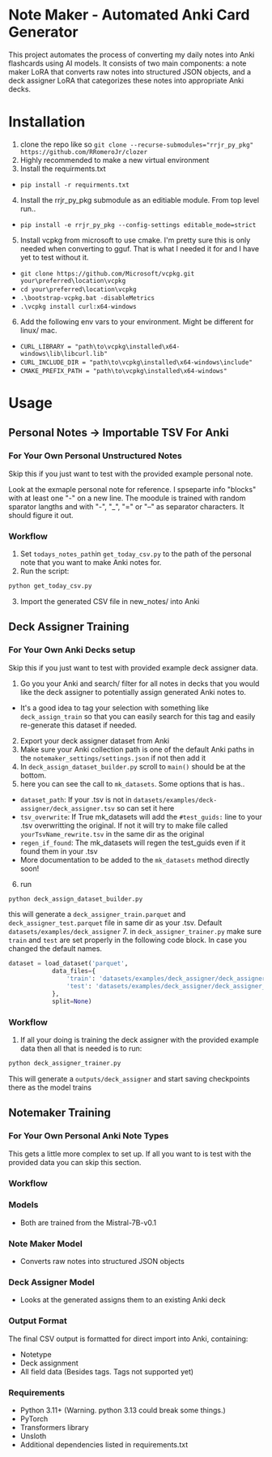 # Note Maker - Automated Anki Card Generator

This project automates the process of converting my daily notes into Anki flashcards using AI models. It consists of two main components: a note maker LoRA that converts raw notes into structured JSON objects, and a deck assigner LoRA that categorizes these notes into appropriate Anki decks.

# Installation

1. clone the repo like so
`git clone --recurse-submodules="rrjr_py_pkg" https://github.com/RRomeroJr/clozer`
2. Highly recommended to make a new virtual environment
3. Install the requirments.txt
  - `pip install -r requirments.txt`
4. Install the rrjr_py_pkg submodule as an editiable module. From top level run..
  - `pip install -e rrjr_py_pkg --config-settings editable_mode=strict`
5. Install vcpkg from microsoft to use cmake. I'm pretty sure this is only needed when converting to gguf. That is what I needed it for and I have yet to test without it.
  - `git clone https://github.com/Microsoft/vcpkg.git your\preferred\location\vcpkg`
  - `cd your\preferred\location\vcpkg`
  - `.\bootstrap-vcpkg.bat -disableMetrics`
  - `.\vcpkg install curl:x64-windows`
6. Add the following env vars to your environment. Might be different for linux/ mac.
  - `CURL_LIBRARY = "path\to\vcpkg\installed\x64-windows\lib\libcurl.lib"`
  - `CURL_INCLUDE_DIR = "path\to\vcpkg\installed\x64-windows\include"`
  - `CMAKE_PREFIX_PATH = "path\to\vcpkg\installed\x64-windows"`

# Usage

## Personal Notes -> Importable TSV For Anki

### For Your Own Personal Unstructured Notes
Skip this if you just want to test with the provided example personal note.

Look at the exmaple personal note for reference. I spseparte info "blocks" with at least one "-" on a new line. The moodule is trained with random sparator langths and with "-", "_", "=" or "–" as separator characters. It should figure it out.

### Workflow
1. Set `todays_notes_path`in `get_today_csv.py` to the path of the personal note that you want to make Anki notes for.
2. Run the script:
```bash
python get_today_csv.py
```
3. Import the generated CSV file in new_notes/ into Anki

## Deck Assigner Training

### For Your Own Anki Decks setup
Skip this if you just want to test with provided example deck assigner data.

1. Go you your Anki and search/ filter for all notes in decks that you would like the deck assigner to potentially assign generated Anki notes to.
  - It's a good idea to tag your selection with something like `deck_assign_train` so that you can easily search for this tag and easily re-generate this dataset if needed.
2. Export your deck assigner dataset from Anki
3. Make sure your Anki collection path is one of the default Anki paths in the `notemaker_settings/settings.json` if not then add it
4. In `deck_assign_dataset_builder.py` scroll to `main()` should be at the bottom.
5. here you can see the call to `mk_datasets`. Some options that is has..
  - `dataset_path`: If your .tsv is not in `datasets/examples/deck-assigner/deck_assigner.tsv` so can set it here
  - `tsv_overwrite`: If True mk_datasets will add the `#test_guids:` line to your .tsv overwritting the original. If not it will try to make file called `yourTsvName_rewrite.tsv` in the same dir as the original
  - `regen_if_found`: The mk_datasets will regen the test_guids even if it found them in your .tsv
  - More documentation to be added to the `mk_datasets` method directly soon! 
6. run
```bash
python deck_assign_dataset_builder.py
```
this will generate a `deck_assigner_train.parquet` and `deck_assigner_test.parquet` file in same dir as your .tsv. Default `datasets/examples/deck_assigner`
7. in `deck_assigner_trainer.py` make sure `train` and `test` are set properly in the following code block. In case you changed the default names.
```python
dataset = load_dataset('parquet',
            data_files={
                'train': 'datasets/examples/deck_assigner/deck_assigner_train.parquet',
                'test': 'datasets/examples/deck_assigner/deck_assigner_train.parquet'
            },
            split=None)
```
### Workflow
1. If all your doing is training the deck assigner with the provided example data then all that is needed is to run:
```bash
python deck_assigner_trainer.py
```

This will generate a `outputs/deck_assigner` and start saving checkpoints there as the model trains

## Notemaker Training

### For Your Own Personal Anki Note Types
This gets a little more complex to set up. If all you want to is test with the provided data you can skip this section.

### Workflow
### Models
- Both are trained from the Mistral-7B-v0.1

### Note Maker Model
- Converts raw notes into structured JSON objects

### Deck Assigner Model
- Looks at the generated assigns them to an existing Anki deck

### Output Format

The final CSV output is formatted for direct import into Anki, containing:
- Notetype
- Deck assignment
- All field data (Besides tags. Tags not supported yet)

### Requirements

- Python 3.11+ (Warning. python 3.13 could break some things.)
- PyTorch
- Transformers library
- Unsloth
- Additional dependencies listed in requirements.txt
